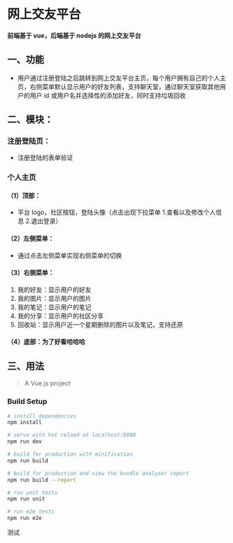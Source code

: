 # 网上交友平台

#### 前端基于 vue，后端基于 nodejs 的网上交友平台

## 一、功能

- 用户通过注册登陆之后跳转到网上交友平台主页，每个用户拥有自己的个人主页，右侧菜单默认显示用户的好友列表，支持聊天室，通过聊天室获取其他用户的用户 id 或用户名并选择性的添加好友，同时支持垃圾回收

## 二、模块：

### 注册登陆页：

- 注册登陆的表单验证

### 个人主页

#### （1）顶部：

- 平台 logo，社区按钮，登陆头像（点击出现下拉菜单 1.查看以及修改个人信息 2.退出登录）

#### （2）左侧菜单：

- 通过点击左侧菜单实现右侧菜单的切换

#### （3）右侧菜单：

1. 我的好友：显示用户的好友
2. 我的图片：显示用户的图片
3. 我的笔记：显示用户的笔记
4. 我的分享：显示用户的社区分享
5. 回收站：显示用户近一个星期删除的图片以及笔记，支持还原

#### （4）底部：为了好看哈哈哈

## 三、用法

> A Vue.js project

### Build Setup

```bash
# install dependencies
npm install

# serve with hot reload at localhost:8080
npm run dev

# build for production with minification
npm run build

# build for production and view the bundle analyzer report
npm run build --report

# run unit tests
npm run unit

# run e2e tests
npm run e2e

```

测试
